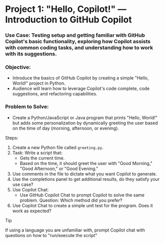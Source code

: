 # Project 1: "Hello, Copilot!" — Introduction to GitHub Copilot

### Use Case: Testing setup and getting familiar with GitHub Copilot's basic functionality, exploring how Copilot assists with common coding tasks, and understanding how to work with its suggestions.

### Objective:
- Introduce the basics of GitHub Copilot by creating a simple "Hello, World!" project in Python.
- Audience will learn how to leverage Copilot's code complete, code suggestions, and refactoring capabilities.
  
### Problem to Solve: 
- Create a Python/JavaScript or Java program that prints "Hello, World!" but adds some personalization by dynamically greeting the user based on the time of day (morning, afternoon, or evening).
  
Steps:
1. Create a new Python file called `greeting.py`.
2. Task: Write a script that:
   - Gets the current time.
   - Based on the time, it should greet the user with "Good Morning," "Good Afternoon," or "Good Evening."
3. Use comments in the file to dictate what you want Copilot to generate.
4. Use the completions panel to get additional results, do they satisfy your use case?
5. Use Copilot Chat:
   - Use GitHub Copilot Chat to prompt Copilot to solve the same problem.
Question: Which method did you prefer?
6. Use Copilot Chat to create a simple unit test for the program. Does it work as expected?

> [!TIP]
> If using a language you are unfamiliar with, prompt Copilot chat with questions on how to "run/execute the script"
